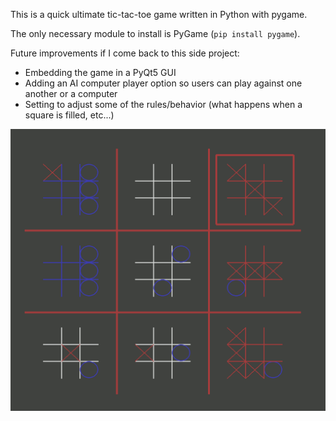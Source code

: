 This is a quick ultimate tic-tac-toe game written in Python with pygame.

The only necessary module to install is PyGame (```pip install pygame```).

Future improvements if I come back to this side project:
* Embedding the game in a PyQt5 GUI
* Adding an AI computer player option so users can play against one another or a computer
* Setting to adjust some of the rules/behavior (what happens when a square is filled, etc...)

![game](UTTT_example.png)